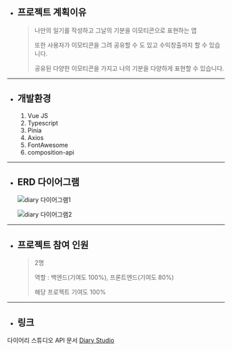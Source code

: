 * ## 프로젝트 계획이유
  > 나만의 일기를 작성하고 그날의 기분을 이모티콘으로 표현하는 앱
  > 
  > 또한 사용자가 이모티콘을 그려 공유할 수 도 있고 수익창출까지 할 수 있습니다.
  > 
  > 공유된 다양한 이모티콘을 가지고 나의 기분을 다양하게 표현할 수 있습니다.
------------
* ## 개발환경
  1. Vue JS
  2. Typescript
  3. Pinia
  4. Axios
  5. FontAwesome
  6. composition-api
------------
* ## ERD 다이어그램
  ![diary 다이어그램1](https://user-images.githubusercontent.com/105510128/200174746-7a07f62b-af4c-48bd-9d2c-1b373c0e412c.png)

  ![diary 다이어그램2](https://user-images.githubusercontent.com/105510128/200174823-85737b15-a950-42af-a103-e07e63a37f66.png)

------------
* ## 프로젝트 참여 인원
  > 2명 
  >
  > 역할 : 백엔드(기여도 100%), 프론트엔드(기여도 80%)
  >
  > 해당 프로젝트 기여도 100%
------------
* ## 링크
다이어리 스튜디오 API 문서 [Diary Studio](http://leejehyeon.synology.me:3000/docs)
